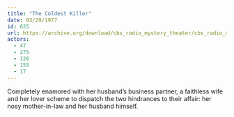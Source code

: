 ```yaml
---
title: "The Coldest Killer"
date: 03/29/1977
id: 625
url: https://archive.org/download/cbs_radio_mystery_theater/cbs_radio_mystery_theater-0601-0650.zip/cbs_radio_mystery_theater-0601-0650%2Fcbsrmt_0625_the_coldest_killer.mp3
actors:
  - 47
  - 275
  - 126
  - 155
  - 17
---
```

Completely enamored with her husband’s business partner, a faithless wife and her lover scheme to dispatch the two hindrances to their affair: her nosy mother-in-law and her husband himself.